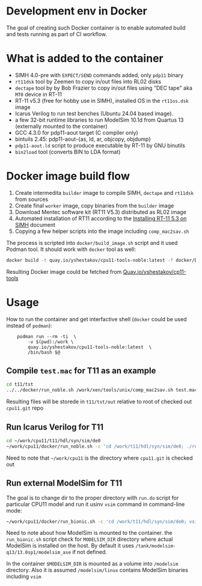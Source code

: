 # Development env in Docker
The goal of creating such Docker container is to enable automated build and
tests running as part of CI workflow.

# What is added to the container

* SIMH 4.0-pre with `EXPECT/SEND` commands added, only `pdp11` binary
* `rt11dsk` tool by Zeemen to copy in/out files into RL02 disks
* `dectape` tool by by Bob Frazier to copy in/out files using "DEC tape" aka `MT0` device in RT-11
* RT-11 v5.3 (free for hobby use in SIMH), installed OS in the `rt11os.dsk` image
* Icarus Verilog to run test benches (Ubuntu 24.04 based image).
* a few 32-bit runtime libraries to run ModelSim 10.1d from Quartus 13 (externally mounted to the container)
* GCC 4.3.0 for pdp11-aout target (C compiler only)
* bintuils 2.45: pdp11-aout-{as, ld, ar, objcopy, objdump}
* `pdp11-aout.ld` script to produce executable by RT-11 by GNU binutils
* `bin2load` tool (converts BIN to LDA format)

# Docker image build flow

1. Create intermedita `builder` image to compile SIMH, `dectape` and `rt11dsk` from sources
2. Create final `worker` image, copy binaries from the `builder` image
3. Download Mentec software kit (RT11 V5.3) distributed as RL02 image
4. Automated installation of RT11 according to the
   [Installing RT-11 5.3 on SIMH](https://gunkies.org/wiki/Installing_RT-11_5.3_on_SIMH) document
5. Copying a few helper scripts into the image including `comp_mac2sav.sh`

The process is scripted into `docker/build_image.sh` script and it used Podman tool.
It should work with `docker` tool as well:

```sh
docker build -t quay.io/yshestakov/cpu11-tools-noble:latest -f docker/Dockerfile.ubuntu-noble ./ 
```

Resulting Docker image could be fetched from 
[Quay.io/yshestakov/cp11-tools](https://quay.io/repository/yshestakov/cpu11-tools?tab=tags&tag=latest)

# Usage

How to run the container and get interfactive shell (`docker` could be used instead of `podman`):

```
    podman run --rm -ti  \
        -v $(pwd):/work \
        quay.io/yshestakov/cpu11-tools-noble:latest  \
        /bin/bash $@
```


## Compile `test.mac` for T11 as an example


```sh
cd t11/tst
../../docker/run_noble.sh /work/xen/tools/unix/comp_mac2sav.sh test.mac
```

Resulting files will be storede in `t11/tst/out` relative to root of checked out `cpu11.git` repo

## Run Icarus Verilog for T11

```sh
cd ~/work/cpu11/t11/hdl/syn/sim/de0
~/work/cpu11/docker/run_noble.sh -c 'cd /work/t11/hdl/syn/sim/de0; ./run_iverilog.sh'
```

Need to note that `~/work/cpu11` is the directory where `cpu11.git` is checked out


## Run external ModelSim for T11

The goal is to change dir to the proper directory with `run.do` script for particular CPU11 model
and run it usinv `vsim` command in command-line mode:

```sh
~/work/cpu11/docker/run_bionic.sh -c 'cd /work/t11/hdl/syn/sim/de0; vsim -c -onfinish exit -do "run.do" < /dev/null'
```

Need to note about how ModelSim is mounted to the container.
the `run_bionic.sh` script check for `MODELSIM_DIR` directory where actual ModelSim is installed on the host.
By default it uses `/tank/modelsim-q13/13.0sp1/modelsim_ase` if not defined.

In the container `$MODELSIM_DIR` is mounted as a volume into `/modelsim` directory.
Also it is assumed `/modelsim/linux` contains ModelSim binaries including `vsim`

